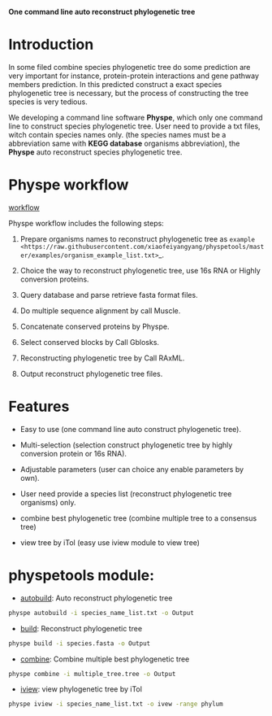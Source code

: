 
**One command line auto reconstruct phylogenetic tree**


# Introduction

In some filed combine species phylogenetic tree do some prediction are very important for instance,
protein-protein interactions and gene pathway members prediction. In this predicted construct a exact species phylogenetic tree
is necessary, but the process of constructing the tree species is very tedious.

We developing a command line software **Physpe**, which only one command line to construct species phylogenetic tree. User need to provide a txt files, witch contain species names only.
(the species names must be a abbreviation same with **KEGG database** organisms abbreviation), the **Physpe** auto reconstruct species phylogenetic tree.


# Physpe workflow


[workflow](https://github.com/xiaofeiyangyang/physpetools/blob/master/examples/physpe2.png)


Physpe workflow includes the following steps:

1. Prepare organisms names to reconstruct phylogenetic tree as `example <https://raw.githubusercontent.com/xiaofeiyangyang/physpetools/master/examples/organism_example_list.txt>`_.

2. Choice the way to reconstruct phylogenetic tree, use 16s RNA or Highly conversion proteins.

3. Query database and parse retrieve fasta format files.

4. Do multiple sequence alignment by call Muscle.

5. Concatenate conserved proteins by Physpe.

6. Select conserved blocks by Call Gblosks.

7. Reconstructing phylogenetic tree by Call RAxML.

8. Output reconstruct phylogenetic tree files.



# Features

- Easy to use (one command line auto construct phylogenetic tree).

- Multi-selection (selection construct phylogenetic tree by highly conversion protein or 16s RNA).

- Adjustable parameters (user can choice any enable parameters by own).

- User need provide a species list (reconstruct phylogenetic tree organisms) only.

- combine best phylogenetic tree (combine multiple tree to a consensus tree)

- view tree by iTol (easy use iview module to view tree)


# physpetools module:

* [autobuild](): Auto reconstruct phylogenetic tree

```bash
physpe autobuild -i species_name_list.txt -o Output
```


* [build](): Reconstruct phylogenetic tree

```bash
physpe build -i species.fasta -o Output
```

* [combine](): Combine multiple best phylogenetic tree 

```bash
physpe combine -i multiple_tree.tree -o Output
```


* [iview](): view phylogenetic tree by iTol

```bash
physpe iview -i species_name_list.txt -o ivew -range phylum 
```
